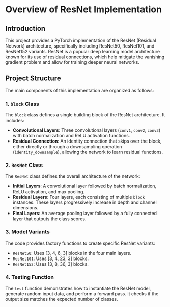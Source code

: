 # Overview of ResNet Implementation

## Introduction

This project provides a PyTorch implementation of the ResNet (Residual Network) architecture, specifically including ResNet50, ResNet101, and ResNet152 variants. ResNet is a popular deep learning model architecture known for its use of residual connections, which help mitigate the vanishing gradient problem and allow for training deeper neural networks.

## Project Structure

The main components of this implementation are organized as follows:

### 1. `block` Class

The `block` class defines a single building block of the ResNet architecture. It includes:
- **Convolutional Layers**: Three convolutional layers (`conv1`, `conv2`, `conv3`) with batch normalization and ReLU activation functions.
- **Residual Connection**: An identity connection that skips over the block, either directly or through a downsampling operation (`identity_downsample`), allowing the network to learn residual functions.

### 2. `ResNet` Class

The `ResNet` class defines the overall architecture of the network:
- **Initial Layers**: A convolutional layer followed by batch normalization, ReLU activation, and max pooling.
- **Residual Layers**: Four layers, each consisting of multiple `block` instances. These layers progressively increase in depth and channel dimensions.
- **Final Layers**: An average pooling layer followed by a fully connected layer that outputs the class scores.

### 3. Model Variants

The code provides factory functions to create specific ResNet variants:
- `ResNet50`: Uses [3, 4, 6, 3] blocks in the four main layers.
- `ResNet101`: Uses [3, 4, 23, 3] blocks.
- `ResNet152`: Uses [3, 8, 36, 3] blocks.

### 4. Testing Function

The `test` function demonstrates how to instantiate the ResNet model, generate random input data, and perform a forward pass. It checks if the output size matches the expected number of classes.

